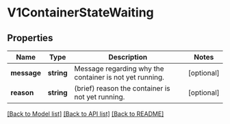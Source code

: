 # V1ContainerStateWaiting

## Properties
Name | Type | Description | Notes
------------ | ------------- | ------------- | -------------
**message** | **string** | Message regarding why the container is not yet running. | [optional] 
**reason** | **string** | (brief) reason the container is not yet running. | [optional] 

[[Back to Model list]](../README.md#documentation-for-models) [[Back to API list]](../README.md#documentation-for-api-endpoints) [[Back to README]](../README.md)


